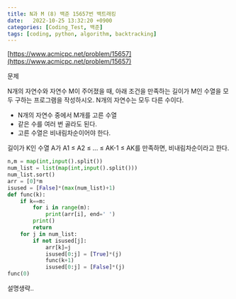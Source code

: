 ```yaml
---
title: N과 M (8) 백준 15657번 백트래킹
date:   2022-10-25 13:32:20 +0900
categories: [Coding_Test, 백준]
tags: [coding, python, algorithm, backtracking]
---
```


[https://www.acmicpc.net/problem/15657](https://www.acmicpc.net/problem/15657)

문제

N개의 자연수와 자연수 M이 주어졌을 때, 아래 조건을 만족하는 길이가 M인 수열을 모두 구하는 프로그램을 작성하시오. N개의 자연수는 모두 다른 수이다.

* N개의 자연수 중에서 M개를 고른 수열
* 같은 수를 여러 번 골라도 된다.
* 고른 수열은 비내림차순이어야 한다.

길이가 K인 수열 A가 A1 ≤ A2 ≤ ... ≤ AK-1 ≤ AK를 만족하면, 비내림차순이라고 한다.

```py
n,m = map(int,input().split())
num_list = list(map(int,input().split()))
num_list.sort()
arr = [0]*m
isused = [False]*(max(num_list)+1)
def func(k):
    if k==m:
        for i in range(m):
            print(arr[i], end=' ')
        print()
        return
    for j in num_list:
        if not isused[j]:
            arr[k]=j
            isused[0:j] = [True]*(j)
            func(k+1)
            isused[0:j] = [False]*(j)
func(0)
```

설명생략..
